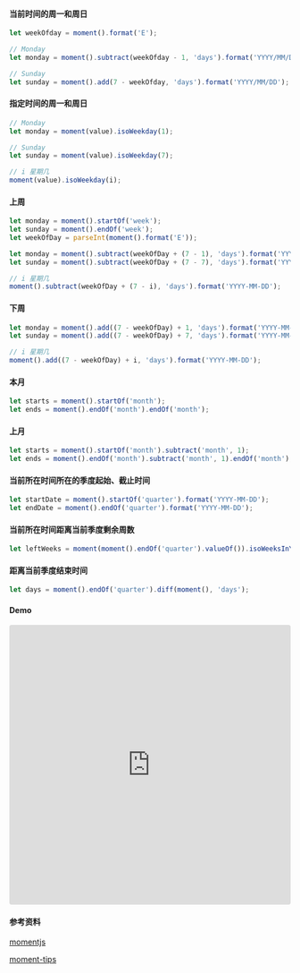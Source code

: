 #### 当前时间的周一和周日

```javascript
let weekOfday = moment().format('E');

// Monday
let monday = moment().subtract(weekOfday - 1, 'days').format('YYYY/MM/DD');

// Sunday
let sunday = moment().add(7 - weekOfday, 'days').format('YYYY/MM/DD');
```

#### 指定时间的周一和周日

```javascript
// Monday
let monday = moment(value).isoWeekday(1);

// Sunday
let sunday = moment(value).isoWeekday(7);

// i 星期几
moment(value).isoWeekday(i);
```

#### 上周

```javascript
let monday = moment().startOf('week');
let sunday = moment().endOf('week');
let weekOfDay = parseInt(moment().format('E'));

let monday = moment().subtract(weekOfDay + (7 - 1), 'days').format('YYYY-MM-DD');
let sunday = moment().subtract(weekOfDay + (7 - 7), 'days').format('YYYY-MM-DD');

// i 星期几
moment().subtract(weekOfDay + (7 - i), 'days').format('YYYY-MM-DD');
```

#### 下周

```javascript
let monday = moment().add((7 - weekOfDay) + 1, 'days').format('YYYY-MM-DD');
let sunday = moment().add((7 - weekOfDay) + 7, 'days').format('YYYY-MM-DD');

// i 星期几
moment().add((7 - weekOfDay) + i, 'days').format('YYYY-MM-DD');
```

#### 本月

```javascript
let starts = moment().startOf('month');
let ends = moment().endOf('month').endOf('month');
```

#### 上月

```javascript
let starts = moment().startOf('month').subtract('month', 1);
let ends = moment().endOf('month').subtract('month', 1).endOf('month');
```

#### 当前所在时间所在的季度起始、截止时间

```javascript
let startDate = moment().startOf('quarter').format('YYYY-MM-DD');
let endDate = moment().endOf('quarter').format('YYYY-MM-DD');
```

#### 当前所在时间距离当前季度剩余周数

```javascript
let leftWeeks = moment(moment().endOf('quarter').valueOf()).isoWeeksInYear() - moment().week();
```

#### 距离当前季度结束时间

```javascript
let days = moment().endOf('quarter').diff(moment(), 'days');
```



#### Demo

<iframe
     src="https://codesandbox.io/embed/moment-tips-zdf5z?fontsize=14&hidenavigation=1&theme=dark"
     style="width:100%; height:500px; border:0; border-radius: 4px; overflow:hidden;"
     title="moment-tips"
     allow="geolocation; microphone; camera; midi; vr; accelerometer; gyroscope; payment; ambient-light-sensor; encrypted-media; usb"
     sandbox="allow-modals allow-forms allow-popups allow-scripts allow-same-origin"
   ></iframe>

#### 参考资料

[momentjs](http://momentjs.cn/)

[moment-tips](https://codesandbox.io/s/moment-tips-zdf5z)



